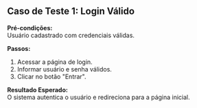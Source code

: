 ## Caso de Teste 1: Login Válido

**Pré-condições:**  
Usuário cadastrado com credenciais válidas.

**Passos:**  
1. Acessar a página de login.
2. Informar usuário e senha válidos.
3. Clicar no botão "Entrar".


**Resultado Esperado:**  
O sistema autentica o usuário e redireciona para a página inicial.

